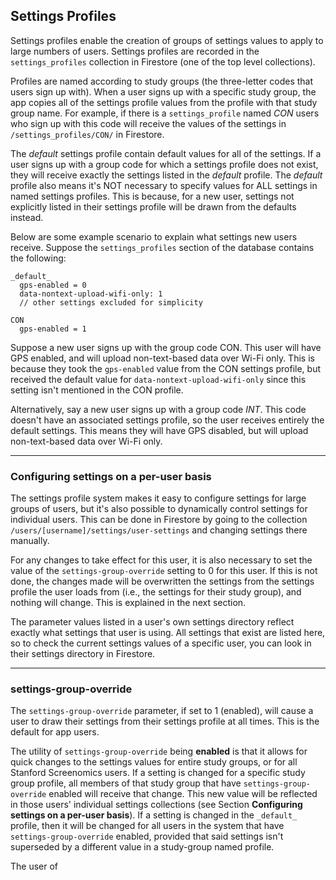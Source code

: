 ## Settings Profiles

Settings profiles enable the creation of groups of settings values to apply to large numbers of users. Settings profiles are recorded in the `settings_profiles` collection in Firestore (one of the top level collections). 

Profiles are named according to study groups (the three-letter codes that users sign up with). When a user signs up with a specific study group, the app copies all of the settings profile values from the profile with that study group name. For example, if there is a `settings_profile` named *CON* users who sign up with this code will receive the values of the settings in `/settings_profiles/CON/` in Firestore. 

The *_default_* settings profile contain default values for all of the settings. If a user signs up with a group code for which a settings profile does not exist, they will receive exactly the settings listed in the *_default_* profile. The *_default_* profile also means it's NOT necessary to specify values for ALL settings in named settings profiles. This is because, for a new user, settings not explicitly listed in their settings profile will be drawn from the defaults instead.

Below are some example scenario to explain what settings new users receive. Suppose the `settings_profiles` section of the database contains the following:

```
_default_
  gps-enabled = 0
  data-nontext-upload-wifi-only: 1
  // other settings excluded for simplicity

CON
  gps-enabled = 1
```

Suppose a new user signs up with the group code CON. This user will have GPS enabled, and will upload non-text-based data over Wi-Fi only. This is because they took the `gps-enabled` value from the CON settings profile, but received the default value for `data-nontext-upload-wifi-only` since this setting isn't mentioned in the CON profile. 

Alternatively, say a new user signs up with a group code *INT*. This code doesn't have an associated settings profile, so the user receives entirely the default settings. This means they will have GPS disabled, but will upload non-text-based data over Wi-Fi only. 

---

### Configuring settings on a per-user basis

The settings profile system makes it easy to configure settings for large groups of users, but it's also possible to dynamically control settings for individual users. This can be done in Firestore by going to the collection `/users/[username]/settings/user-settings` and changing settings there manually.

For any changes to take effect for this user, it is also necessary to set the value of the `settings-group-override` setting to 0 for this user. If this is not done, the changes made will be overwritten the settings from the settings profile the user loads from (i.e., the settings for their study group), and nothing will change. This is explained in the next section. 

The parameter values listed in a user's own settings directory reflect exactly what settings that user is using. All settings that exist are listed here, so to check the current settings values of a specific user, you can look in their settings directory in Firestore. 

---

### settings-group-override

The `settings-group-override` parameter, if set to 1 (enabled), will cause a user to draw their settings from their settings profile at all times. This is the default for app users. 

The utility of `settings-group-override` being **enabled** is that it allows for quick changes to the settings values for entire study groups, or for all Stanford Screenomics users. If a setting is changed for a specific study group profile, all members of that study group that have `settings-group-override` enabled will receive that change. This new value will be reflected in those users' individual settings collections (see Section **Configuring settings on a per-user basis**). If a setting is changed in the `_default_` profile, then it will be changed for all users in the system that have `settings-group-override` enabled, provided that said settings isn't superseded by a different value in a study-group named profile. 

The user of 










